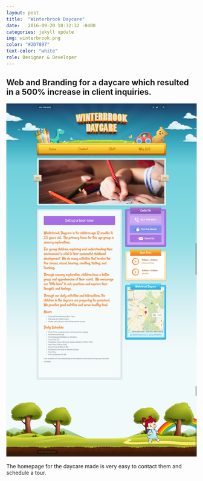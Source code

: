 ```yaml
---
layout: post
title:  "Winterbrook Daycare"
date:   2016-09-20 18:32:32 -0400
categories: jekyll update
img: winterbrook.png
color: "#2D7897"
text-color: "white"
role: Designer & Developer
---
```

## Web and Branding for a daycare which resulted in a 500% increase in client inquiries.

![landing](/img/wb1.png)

<div class="caption">The homepage for the daycare made is very easy to contact them and schedule a tour.</div>
